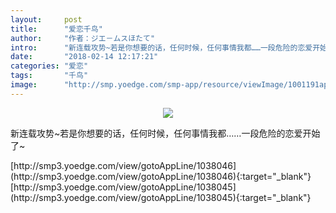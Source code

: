 ```yaml
---
layout:     post
title:      "爱恋千鸟"
author:     "作者：ジエ－ムスほたて"
intro:      "新连载攻势~若是你想要的话，任何时候，任何事情我都……一段危险的恋爱开始了~"
date:       "2018-02-14 12:17:21"
categories: "爱恋"
tags:       "千鸟"
image:      "http://smp.yoedge.com/smp-app/resource/viewImage/1001191appline.png"
---
```

<div style="text-align: center">
<p><img src="http://smp.yoedge.com/smp-app/resource/viewImage/1001191appline.png"/></p>
</div>
<p class="post-meta">
<span>新连载攻势~若是你想要的话，任何时候，任何事情我都……一段危险的恋爱开始了~</span>
</p>
[http://smp3.yoedge.com/view/gotoAppLine/1038046](http://smp3.yoedge.com/view/gotoAppLine/1038046){:target="_blank"}
[http://smp3.yoedge.com/view/gotoAppLine/1038045](http://smp3.yoedge.com/view/gotoAppLine/1038045){:target="_blank"}



